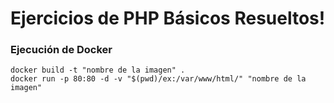 # Ejercicios de PHP Básicos Resueltos!

### Ejecución de Docker

```
docker build -t "nombre de la imagen" .
docker run -p 80:80 -d -v "$(pwd)/ex:/var/www/html/" "nombre de la imagen"
```

